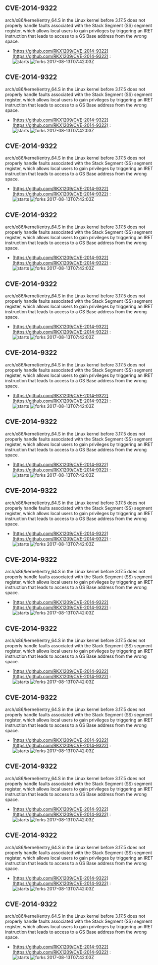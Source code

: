 ## CVE-2014-9322
 arch/x86/kernel/entry_64.S in the Linux kernel before 3.17.5 does not properly handle faults associated with the Stack Segment (SS) segment register, which allows local users to gain privileges by triggering an IRET instruction that leads to access to a GS Base address from the wrong space.

- [https://github.com/RKX1209/CVE-2014-9322](https://github.com/RKX1209/CVE-2014-9322) :  
![starts](https://img.shields.io/github/stars/RKX1209/CVE-2014-9322.svg) 
![forks](https://img.shields.io/github/forks/RKX1209/CVE-2014-9322.svg) 
2017-08-13T07:42:03Z

## CVE-2014-9322
 arch/x86/kernel/entry_64.S in the Linux kernel before 3.17.5 does not properly handle faults associated with the Stack Segment (SS) segment register, which allows local users to gain privileges by triggering an IRET instruction that leads to access to a GS Base address from the wrong space.

- [https://github.com/RKX1209/CVE-2014-9322](https://github.com/RKX1209/CVE-2014-9322) :  
![starts](https://img.shields.io/github/stars/RKX1209/CVE-2014-9322.svg) 
![forks](https://img.shields.io/github/forks/RKX1209/CVE-2014-9322.svg) 
2017-08-13T07:42:03Z

## CVE-2014-9322
 arch/x86/kernel/entry_64.S in the Linux kernel before 3.17.5 does not properly handle faults associated with the Stack Segment (SS) segment register, which allows local users to gain privileges by triggering an IRET instruction that leads to access to a GS Base address from the wrong space.

- [https://github.com/RKX1209/CVE-2014-9322](https://github.com/RKX1209/CVE-2014-9322) :  
![starts](https://img.shields.io/github/stars/RKX1209/CVE-2014-9322.svg) 
![forks](https://img.shields.io/github/forks/RKX1209/CVE-2014-9322.svg) 
2017-08-13T07:42:03Z

## CVE-2014-9322
 arch/x86/kernel/entry_64.S in the Linux kernel before 3.17.5 does not properly handle faults associated with the Stack Segment (SS) segment register, which allows local users to gain privileges by triggering an IRET instruction that leads to access to a GS Base address from the wrong space.

- [https://github.com/RKX1209/CVE-2014-9322](https://github.com/RKX1209/CVE-2014-9322) :  
![starts](https://img.shields.io/github/stars/RKX1209/CVE-2014-9322.svg) 
![forks](https://img.shields.io/github/forks/RKX1209/CVE-2014-9322.svg) 
2017-08-13T07:42:03Z

## CVE-2014-9322
 arch/x86/kernel/entry_64.S in the Linux kernel before 3.17.5 does not properly handle faults associated with the Stack Segment (SS) segment register, which allows local users to gain privileges by triggering an IRET instruction that leads to access to a GS Base address from the wrong space.

- [https://github.com/RKX1209/CVE-2014-9322](https://github.com/RKX1209/CVE-2014-9322) :  
![starts](https://img.shields.io/github/stars/RKX1209/CVE-2014-9322.svg) 
![forks](https://img.shields.io/github/forks/RKX1209/CVE-2014-9322.svg) 
2017-08-13T07:42:03Z

## CVE-2014-9322
 arch/x86/kernel/entry_64.S in the Linux kernel before 3.17.5 does not properly handle faults associated with the Stack Segment (SS) segment register, which allows local users to gain privileges by triggering an IRET instruction that leads to access to a GS Base address from the wrong space.

- [https://github.com/RKX1209/CVE-2014-9322](https://github.com/RKX1209/CVE-2014-9322) :  
![starts](https://img.shields.io/github/stars/RKX1209/CVE-2014-9322.svg) 
![forks](https://img.shields.io/github/forks/RKX1209/CVE-2014-9322.svg) 
2017-08-13T07:42:03Z

## CVE-2014-9322
 arch/x86/kernel/entry_64.S in the Linux kernel before 3.17.5 does not properly handle faults associated with the Stack Segment (SS) segment register, which allows local users to gain privileges by triggering an IRET instruction that leads to access to a GS Base address from the wrong space.

- [https://github.com/RKX1209/CVE-2014-9322](https://github.com/RKX1209/CVE-2014-9322) :  
![starts](https://img.shields.io/github/stars/RKX1209/CVE-2014-9322.svg) 
![forks](https://img.shields.io/github/forks/RKX1209/CVE-2014-9322.svg) 
2017-08-13T07:42:03Z

## CVE-2014-9322
 arch/x86/kernel/entry_64.S in the Linux kernel before 3.17.5 does not properly handle faults associated with the Stack Segment (SS) segment register, which allows local users to gain privileges by triggering an IRET instruction that leads to access to a GS Base address from the wrong space.

- [https://github.com/RKX1209/CVE-2014-9322](https://github.com/RKX1209/CVE-2014-9322) :  
![starts](https://img.shields.io/github/stars/RKX1209/CVE-2014-9322.svg) 
![forks](https://img.shields.io/github/forks/RKX1209/CVE-2014-9322.svg) 
2017-08-13T07:42:03Z

## CVE-2014-9322
 arch/x86/kernel/entry_64.S in the Linux kernel before 3.17.5 does not properly handle faults associated with the Stack Segment (SS) segment register, which allows local users to gain privileges by triggering an IRET instruction that leads to access to a GS Base address from the wrong space.

- [https://github.com/RKX1209/CVE-2014-9322](https://github.com/RKX1209/CVE-2014-9322) :  
![starts](https://img.shields.io/github/stars/RKX1209/CVE-2014-9322.svg) 
![forks](https://img.shields.io/github/forks/RKX1209/CVE-2014-9322.svg) 
2017-08-13T07:42:03Z

## CVE-2014-9322
 arch/x86/kernel/entry_64.S in the Linux kernel before 3.17.5 does not properly handle faults associated with the Stack Segment (SS) segment register, which allows local users to gain privileges by triggering an IRET instruction that leads to access to a GS Base address from the wrong space.

- [https://github.com/RKX1209/CVE-2014-9322](https://github.com/RKX1209/CVE-2014-9322) :  
![starts](https://img.shields.io/github/stars/RKX1209/CVE-2014-9322.svg) 
![forks](https://img.shields.io/github/forks/RKX1209/CVE-2014-9322.svg) 
2017-08-13T07:42:03Z

## CVE-2014-9322
 arch/x86/kernel/entry_64.S in the Linux kernel before 3.17.5 does not properly handle faults associated with the Stack Segment (SS) segment register, which allows local users to gain privileges by triggering an IRET instruction that leads to access to a GS Base address from the wrong space.

- [https://github.com/RKX1209/CVE-2014-9322](https://github.com/RKX1209/CVE-2014-9322) :  
![starts](https://img.shields.io/github/stars/RKX1209/CVE-2014-9322.svg) 
![forks](https://img.shields.io/github/forks/RKX1209/CVE-2014-9322.svg) 
2017-08-13T07:42:03Z

## CVE-2014-9322
 arch/x86/kernel/entry_64.S in the Linux kernel before 3.17.5 does not properly handle faults associated with the Stack Segment (SS) segment register, which allows local users to gain privileges by triggering an IRET instruction that leads to access to a GS Base address from the wrong space.

- [https://github.com/RKX1209/CVE-2014-9322](https://github.com/RKX1209/CVE-2014-9322) :  
![starts](https://img.shields.io/github/stars/RKX1209/CVE-2014-9322.svg) 
![forks](https://img.shields.io/github/forks/RKX1209/CVE-2014-9322.svg) 
2017-08-13T07:42:03Z

## CVE-2014-9322
 arch/x86/kernel/entry_64.S in the Linux kernel before 3.17.5 does not properly handle faults associated with the Stack Segment (SS) segment register, which allows local users to gain privileges by triggering an IRET instruction that leads to access to a GS Base address from the wrong space.

- [https://github.com/RKX1209/CVE-2014-9322](https://github.com/RKX1209/CVE-2014-9322) :  
![starts](https://img.shields.io/github/stars/RKX1209/CVE-2014-9322.svg) 
![forks](https://img.shields.io/github/forks/RKX1209/CVE-2014-9322.svg) 
2017-08-13T07:42:03Z

## CVE-2014-9322
 arch/x86/kernel/entry_64.S in the Linux kernel before 3.17.5 does not properly handle faults associated with the Stack Segment (SS) segment register, which allows local users to gain privileges by triggering an IRET instruction that leads to access to a GS Base address from the wrong space.

- [https://github.com/RKX1209/CVE-2014-9322](https://github.com/RKX1209/CVE-2014-9322) :  
![starts](https://img.shields.io/github/stars/RKX1209/CVE-2014-9322.svg) 
![forks](https://img.shields.io/github/forks/RKX1209/CVE-2014-9322.svg) 
2017-08-13T07:42:03Z

